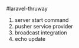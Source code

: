 #laravel-thruway

1. server start command
2. pusher service provider
3. broadcast integration
4. echo update